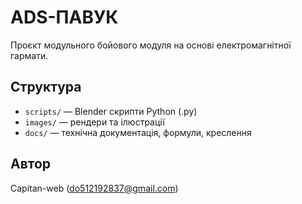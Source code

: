 # ADS-ПАВУК

Проєкт модульного бойового модуля на основі електромагнітної гармати.

## Структура
- `scripts/` — Blender скрипти Python (.py)
- `images/` — рендери та ілюстрації
- `docs/` — технічна документація, формули, креслення

## Автор
Capitan-web (do512192837@gmail.com)
